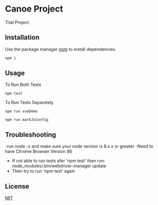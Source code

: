 # Canoe Project

Trial Project 

## Installation

Use the package manager [npm](https://www.npmjs.com/) to install dependencies.

```bash
npm i
```

## Usage

To Run Both Tests 
```
npm test   
```
To Run Tests Separetely

```
npm run vueDemo   
```

```
npm run markJsConfig   
```


## Troubleshooting
-run node -v and make sure your node version is 8.x.x or greater
-Need to have Chrome Browser Version 86

- If not able to run tests afer 'npm test' then run: node_modules/.bin/webdriver-manager update
- Then try to run 'npm test' again


## License
[MIT](https://choosealicense.com/licenses/mit/)
